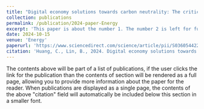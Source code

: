 ```yaml
---
title: "Digital economy solutions towards carbon neutrality: The critical role of energy efficiency and energy structure transformation"
collection: publications
permalink: /publication/2024-paper-Energy
excerpt: 'This paper is about the number 1. The number 2 is left for future work.'
date: 2024-10-15
venue: 'Energy'
paperurl: 'https://www.sciencedirect.com/science/article/pii/S0360544224022989'
citation: 'Huang, C., Lin, B., 2024. Digital economy solutions towards carbon neutrality: The critical role of energy efficiency and energy structure transformation. Energy 306, 132524. https://doi.org/10.1016/j.energy.2024.132524'
---
```


The contents above will be part of a list of publications, if the user clicks the link for the publication than the contents of section will be rendered as a full page, allowing you to provide more information about the paper for the reader. When publications are displayed as a single page, the contents of the above "citation" field will automatically be included below this section in a smaller font.
